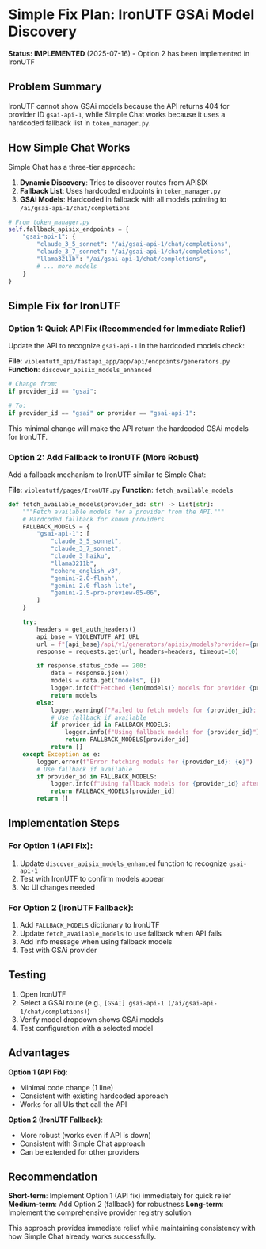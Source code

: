 # Simple Fix Plan: IronUTF GSAi Model Discovery

**Status: IMPLEMENTED** (2025-07-16) - Option 2 has been implemented in IronUTF

## Problem Summary

IronUTF cannot show GSAi models because the API returns 404 for provider ID `gsai-api-1`, while Simple Chat works because it uses a hardcoded fallback list in `token_manager.py`.

## How Simple Chat Works

Simple Chat has a three-tier approach:
1. **Dynamic Discovery**: Tries to discover routes from APISIX
2. **Fallback List**: Uses hardcoded endpoints in `token_manager.py`
3. **GSAi Models**: Hardcoded in fallback with all models pointing to `/ai/gsai-api-1/chat/completions`

```python
# From token_manager.py
self.fallback_apisix_endpoints = {
    "gsai-api-1": {
        "claude_3_5_sonnet": "/ai/gsai-api-1/chat/completions",
        "claude_3_7_sonnet": "/ai/gsai-api-1/chat/completions",
        "llama3211b": "/ai/gsai-api-1/chat/completions",
        # ... more models
    }
}
```

## Simple Fix for IronUTF

### Option 1: Quick API Fix (Recommended for Immediate Relief)

Update the API to recognize `gsai-api-1` in the hardcoded models check:

**File**: `violentutf_api/fastapi_app/app/api/endpoints/generators.py`
**Function**: `discover_apisix_models_enhanced`

```python
# Change from:
if provider_id == "gsai":

# To:
if provider_id == "gsai" or provider == "gsai-api-1":
```

This minimal change will make the API return the hardcoded GSAi models for IronUTF.

### Option 2: Add Fallback to IronUTF (More Robust)

Add a fallback mechanism to IronUTF similar to Simple Chat:

**File**: `violentutf/pages/IronUTF.py`
**Function**: `fetch_available_models`

```python
def fetch_available_models(provider_id: str) -> List[str]:
    """Fetch available models for a provider from the API."""
    # Hardcoded fallback for known providers
    FALLBACK_MODELS = {
        "gsai-api-1": [
            "claude_3_5_sonnet",
            "claude_3_7_sonnet",
            "claude_3_haiku",
            "llama3211b",
            "cohere_english_v3",
            "gemini-2.0-flash",
            "gemini-2.0-flash-lite",
            "gemini-2.5-pro-preview-05-06",
        ]
    }

    try:
        headers = get_auth_headers()
        api_base = VIOLENTUTF_API_URL
        url = f"{api_base}/api/v1/generators/apisix/models?provider={provider_id}"
        response = requests.get(url, headers=headers, timeout=10)

        if response.status_code == 200:
            data = response.json()
            models = data.get("models", [])
            logger.info(f"Fetched {len(models)} models for provider {provider_id}")
            return models
        else:
            logger.warning(f"Failed to fetch models for {provider_id}: {response.status_code}")
            # Use fallback if available
            if provider_id in FALLBACK_MODELS:
                logger.info(f"Using fallback models for {provider_id}")
                return FALLBACK_MODELS[provider_id]
            return []
    except Exception as e:
        logger.error(f"Error fetching models for {provider_id}: {e}")
        # Use fallback if available
        if provider_id in FALLBACK_MODELS:
            logger.info(f"Using fallback models for {provider_id} after error")
            return FALLBACK_MODELS[provider_id]
        return []
```

## Implementation Steps

### For Option 1 (API Fix):
1. Update `discover_apisix_models_enhanced` function to recognize `gsai-api-1`
2. Test with IronUTF to confirm models appear
3. No UI changes needed

### For Option 2 (IronUTF Fallback):
1. Add `FALLBACK_MODELS` dictionary to IronUTF
2. Update `fetch_available_models` to use fallback when API fails
3. Add info message when using fallback models
4. Test with GSAi provider

## Testing

1. Open IronUTF
2. Select a GSAi route (e.g., `[GSAI] gsai-api-1 (/ai/gsai-api-1/chat/completions)`)
3. Verify model dropdown shows GSAi models
4. Test configuration with a selected model

## Advantages

**Option 1 (API Fix)**:
- Minimal code change (1 line)
- Consistent with existing hardcoded approach
- Works for all UIs that call the API

**Option 2 (IronUTF Fallback)**:
- More robust (works even if API is down)
- Consistent with Simple Chat approach
- Can be extended for other providers

## Recommendation

**Short-term**: Implement Option 1 (API fix) immediately for quick relief
**Medium-term**: Add Option 2 (fallback) for robustness
**Long-term**: Implement the comprehensive provider registry solution

This approach provides immediate relief while maintaining consistency with how Simple Chat already works successfully.

